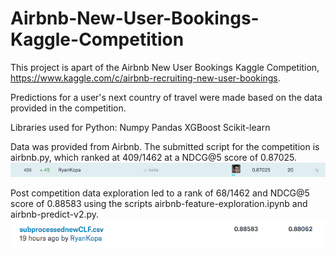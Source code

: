 # Airbnb-New-User-Bookings-Kaggle-Competition
This project is apart of the Airbnb New User Bookings Kaggle Competition, https://www.kaggle.com/c/airbnb-recruiting-new-user-bookings.

Predictions for a user's next country of travel were made based on the data provided in the competition.

Libraries used for Python:
Numpy
Pandas
XGBoost
Scikit-learn

Data was provided from Airbnb.  The submitted script for the competition is airbnb.py, which ranked at 409/1462 at a NDCG@5 score of 0.87025.  
![alt text](https://github.com/RyanKopa/Airbnb-New-User-Bookings-Kaggle-Competition/blob/master/Initial%20Submission.png "First Submission")

Post competition data exploration led to a rank of 68/1462 and NDCG@5 score of 0.88583 using the scripts airbnb-feature-exploration.ipynb and airbnb-predict-v2.py.
![alt text](https://github.com/RyanKopa/Airbnb-New-User-Bookings-Kaggle-Competition/blob/master/Second%20Attempt%20Submission.png "Second Submission")
